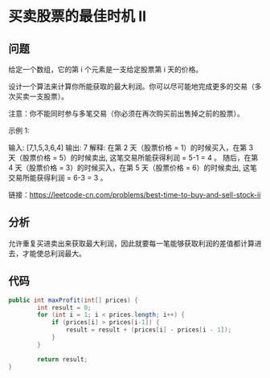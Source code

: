 # 买卖股票的最佳时机 II



## 问题

给定一个数组，它的第 i 个元素是一支给定股票第 i 天的价格。

设计一个算法来计算你所能获取的最大利润。你可以尽可能地完成更多的交易（多次买卖一支股票）。

注意：你不能同时参与多笔交易（你必须在再次购买前出售掉之前的股票）。

 

示例 1:

输入: [7,1,5,3,6,4]
输出: 7
解释: 在第 2 天（股票价格 = 1）的时候买入，在第 3 天（股票价格 = 5）的时候卖出, 这笔交易所能获得利润 = 5-1 = 4 。
     随后，在第 4 天（股票价格 = 3）的时候买入，在第 5 天（股票价格 = 6）的时候卖出, 这笔交易所能获得利润 = 6-3 = 3 。

链接：https://leetcode-cn.com/problems/best-time-to-buy-and-sell-stock-ii




## 分析

允许重复买进卖出来获取最大利润，因此就要每一笔能够获取利润的差值都计算进去，才能使总利润最大。



## 代码

```java
public int maxProfit(int[] prices) {
        int result = 0;
        for (int i = 1; i < prices.length; i++) {
            if (prices[i] > prices[i-1]) {
                result = result + (prices[i] - prices[i - 1]);
            }
        }

        return result;
}
```

